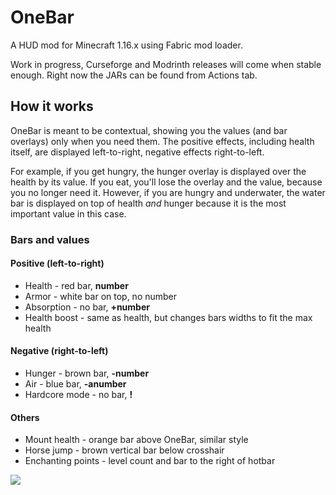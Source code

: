 # OneBar

A HUD mod for Minecraft 1.16.x using Fabric mod loader. 

Work in progress, Curseforge and Modrinth releases will come when stable enough. Right now the JARs can be found from Actions tab.

## How it works

OneBar is meant to be contextual, showing you the values (and bar overlays) only when you need them. The positive effects, including health itself, are displayed left-to-right, negative effects right-to-left. 

For example, if you get hungry, the hunger overlay is displayed over the health by its value. If you eat, you'll lose the overlay and the value, because you no longer need it. However, if you are hungry and underwater, the water bar is displayed on top of health _and_ hunger because it is the most important value in this case.

### Bars and values

#### Positive (left-to-right)

* Health - red bar, **number**
* Armor - white bar on top, no number
* Absorption - no bar, **+number**
* Health boost - same as health, but changes bars widths to fit the max health

#### Negative (right-to-left)

* Hunger - brown bar, **-number**
* Air - blue bar, **-anumber**
* Hardcore mode - no bar, **!**

#### Others

* Mount health - orange bar above OneBar, similar style
* Horse jump - brown vertical bar below crosshair
* Enchanting points - level count and bar to the right of hotbar 

![](https://i.ibb.co/z2RP4gw/2021-01-31-21-42-18.png)
